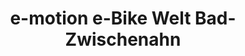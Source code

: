 ---
title: "e-motion e-Bike Welt Bad-Zwischenahn"
url: /bad-zwischenahn/e-motion-e-bike-welt-bad-zwischenahn/
shop: Fahrrad
---